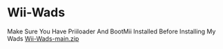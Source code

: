 # Wii-Wads
Make Sure You Have Priiloader And BootMii Installed Before Installing My Wads
[Wii-Wads-main.zip](https://github.com/wolfienumbers/Wii-Wads/files/7577285/Wii-Wads-main.zip)
